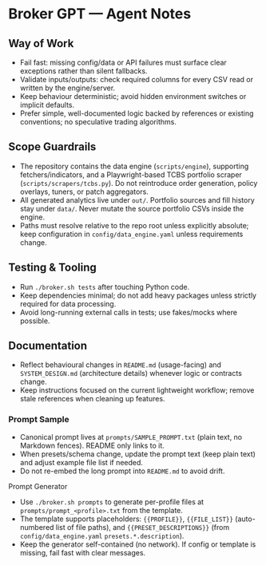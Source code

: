 # Broker GPT — Agent Notes

## Way of Work
- Fail fast: missing config/data or API failures must surface clear exceptions rather than silent fallbacks.
- Validate inputs/outputs: check required columns for every CSV read or written by the engine/server.
- Keep behaviour deterministic; avoid hidden environment switches or implicit defaults.
- Prefer simple, well-documented logic backed by references or existing conventions; no speculative trading algorithms.

## Scope Guardrails
- The repository contains the data engine (`scripts/engine`), supporting fetchers/indicators, and a Playwright-based TCBS portfolio scraper (`scripts/scrapers/tcbs.py`). Do not reintroduce order generation, policy overlays, tuners, or patch aggregators.
- All generated analytics live under `out/`. Portfolio sources and fill history stay under `data/`. Never mutate the source portfolio CSVs inside the engine.
- Paths must resolve relative to the repo root unless explicitly absolute; keep configuration in `config/data_engine.yaml` unless requirements change.

## Testing & Tooling
- Run `./broker.sh tests` after touching Python code.
- Keep dependencies minimal; do not add heavy packages unless strictly required for data processing.
- Avoid long-running external calls in tests; use fakes/mocks where possible.

## Documentation
- Reflect behavioural changes in `README.md` (usage-facing) and `SYSTEM_DESIGN.md` (architecture details) whenever logic or contracts change.
- Keep instructions focused on the current lightweight workflow; remove stale references when cleaning up features.

### Prompt Sample
- Canonical prompt lives at `prompts/SAMPLE_PROMPT.txt` (plain text, no Markdown fences). README only links to it.
- When presets/schema change, update the prompt text (keep plain text) and adjust example file list if needed.
- Do not re-embed the long prompt into `README.md` to avoid drift.

Prompt Generator
- Use `./broker.sh prompts` to generate per-profile files at `prompts/prompt_<profile>.txt` from the template.
- The template supports placeholders: `{{PROFILE}}`, `{{FILE_LIST}}` (auto-numbered list of file paths), and `{{PRESET_DESCRIPTIONS}}` (from `config/data_engine.yaml` `presets.*.description`).
- Keep the generator self-contained (no network). If config or template is missing, fail fast with clear messages.
